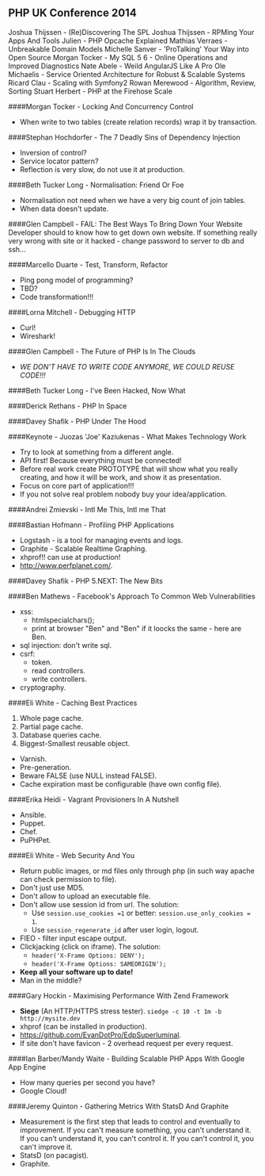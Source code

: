PHP UK Conference 2014
-

Joshua Thijssen - (Re)Discovering The SPL
Joshua Thijssen - RPMing Your Apps And Tools
Julien - PHP Opcache Explained
Mathias Verraes - Unbreakable Domain Models
Michelle Sanver - 'ProTalking' Your Way into Open Source
Morgan Tocker - My SQL 5 6 - Online Operations and Improved Diagnostics
Nate Abele - Weild AngularJS Like A Pro
Ole Michaelis - Service Oriented Architecture for Robust & Scalable Systems
Ricard Clau - Scaling with Symfony2
Rowan Merewood - Algorithm, Review, Sorting
Stuart Herbert - PHP at the Firehose Scale



####Morgan Tocker - Locking And Concurrency Control
* When write to two tables (create relation records) wrap it by transaction.

####Stephan Hochdorfer - The 7 Deadly Sins of Dependency Injection
* Inversion of control?
* Service locator pattern?
* Reflection is very slow, do not use it at production.

####Beth Tucker Long - Normalisation: Friend Or Foe
* Normalisation not need when we have a very big count of join tables.
* When data doesn't update.

####Glen Campbell - FAIL: The Best Ways To Bring Down Your Website
Developer should to know how to get down own website.
If something really very wrong with site or it hacked - change password to server to db and ssh...

####Marcello Duarte - Test, Transform, Refactor
* Ping pong model of programming?
* TBD?
* Code transformation!!!

####Lorna Mitchell - Debugging HTTP
* Curl!
* Wireshark!

####Glen Campbell - The Future of PHP Is In The Clouds
* *WE DON'T HAVE TO WRITE CODE ANYMORE, WE COULD REUSE CODE!!!*

####Beth Tucker Long - I've Been Hacked, Now What

####Derick Rethans - PHP In Space

####Davey Shafik - PHP Under The Hood

####Keynote - Juozas 'Joe' Kaziukenas - What Makes Technology Work
* Try to look at something from a different angle.
* API first! Because everything must be connected!
* Before real work create PROTOTYPE that will show what you really creating, and how it will be work, and show it as presentation.
* Focus on core part of application!!!
* If you not solve real problem nobody buy your idea/application.

####Andrei Zmievski - Intl Me This, Intl me That

####Bastian Hofmann - Profiling PHP Applications
* Logstash - is a tool for managing events and logs.
* Graphite - Scalable Realtime Graphing.
* xhprof!! can use at production!
* http://www.perfplanet.com/.

####Davey Shafik - PHP 5.NEXT: The New Bits

####Ben Mathews - Facebook's Approach To Common Web Vulnerabilities
* xss:
  * htmlspecialchars();
  * print at browser "Ben" and "B&#101;n" if it loocks the same - here are B&#101;n.
* sql injection: don't write sql.
* csrf:
  * token.
  * read controllers.
  * write controllers.
* cryptography.

####Eli White - Caching Best Practices
1. Whole page cache.
2. Partial page cache.
3. Database queries cache.
4. Biggest-Smallest reusable object.

* Varnish.
* Pre-generation.
* Beware FALSE (use NULL instead FALSE).
* Cache expiration mast be configurable (have own config file).

####Erika Heidi - Vagrant Provisioners In A Nutshell
* Ansible.
* Puppet.
* Chef.
* PuPHPet.

####Eli White - Web Security And You
* Return public images, or md files only through php (in such way apache can check permission to file).
* Don't just use MD5.
* Don't allow to upload an executable file.
* Don't allow use session id from url. The solution:
  * Use `session.use_cookies =1` or better: `session.use_only_cookies = 1`.
  * Use `session_regenerate_id` after user login, logout.
* FIEO - filter input escape output.
* Clickjacking (click on iframe). The solution:
  * `header('X-Frame Options: DENY');`
  * `header('X-Frame Options: SAMEORIGIN');`
* **Keep all your software up to date!**
* Man in the middle?

####Gary Hockin - Maximising Performance With Zend Framework
* **Siege** (An HTTP/HTTPS stress tester). `siedge -c 10 -t 1m -b http://mysite.dev`
* xhprof (can be installed in production).
* https://github.com/EvanDotPro/EdpSuperluminal.
* If site don't have favicon - 2 overhead request per every request.

####Ian Barber/Mandy Waite - Building Scalable PHP Apps With Google App Engine
* How many queries per second you have?
* Google Cloud!

####Jeremy Quinton - Gathering Metrics With StatsD And Graphite
* Measurement is the first step that leads to control and eventually to improvement. If you can't measure something, you can't understand it. If you can't understand it, you can't control it. If you can't control it, you can't improve it.
* StatsD (on pacagist).
* Graphite.
